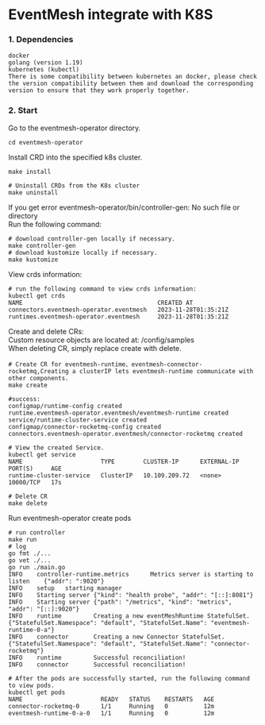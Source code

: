 # EventMesh integrate with K8S  

### 1. Dependencies

```
docker
golang (version 1.19)
kubernetes (kubectl)
There is some compatibility between kubernetes an docker, please check the version compatibility between them and download the corresponding version to ensure that they work properly together.  
```

### 2. Start  

Go to the eventmesh-operator directory.
```
cd eventmesh-operator
```

Install CRD into the specified k8s cluster.
```
make install

# Uninstall CRDs from the K8s cluster
make uninstall
```

If you get error eventmesh-operator/bin/controller-gen: No such file or directory  
Run the following command:
```
# download controller-gen locally if necessary.
make controller-gen
# download kustomize locally if necessary.
make kustomize
```

View crds information:  
``` 
# run the following command to view crds information:
kubectl get crds
NAME                                      CREATED AT
connectors.eventmesh-operator.eventmesh   2023-11-28T01:35:21Z
runtimes.eventmesh-operator.eventmesh     2023-11-28T01:35:21Z
```

Create and delete CRs:     
Custom resource objects are located at: /config/samples    
When deleting CR, simply replace create with delete.
```
# Create CR for eventmesh-runtime、eventmesh-connector-rocketmq,Creating a clusterIP lets eventmesh-runtime communicate with other components.
make create

#success:
configmap/runtime-config created
runtime.eventmesh-operator.eventmesh/eventmesh-runtime created
service/runtime-cluster-service created
configmap/connector-rocketmq-config created
connectors.eventmesh-operator.eventmesh/connector-rocketmq created

# View the created Service.
kubectl get service
NAME                      TYPE        CLUSTER-IP      EXTERNAL-IP   PORT(S)     AGE
runtime-cluster-service   ClusterIP   10.109.209.72   <none>        10000/TCP   17s

# Delete CR
make delete
```

Run eventmesh-operator create pods

```
# run controller
make run
# log
go fmt ./...
go vet ./...
go run ./main.go
INFO    controller-runtime.metrics      Metrics server is starting to listen    {"addr": ":9020"}
INFO    setup   starting manager
INFO    Starting server {"kind": "health probe", "addr": "[::]:8081"}
INFO    Starting server {"path": "/metrics", "kind": "metrics", "addr": "[::]:9020"}
INFO    runtime         Creating a new eventMeshRuntime StatefulSet.    {"StatefulSet.Namespace": "default", "StatefulSet.Name": "eventmesh-runtime-0-a"}
INFO    connector       Creating a new Connector StatefulSet.   {"StatefulSet.Namespace": "default", "StatefulSet.Name": "connector-rocketmq"}
INFO    runtime         Successful reconciliation!
INFO    connector       Successful reconciliation!

# After the pods are successfully started, run the following command to view pods.
kubectl get pods
NAME                      READY   STATUS    RESTARTS   AGE
connector-rocketmq-0      1/1     Running   0          12m
eventmesh-runtime-0-a-0   1/1     Running   0          12m
```
